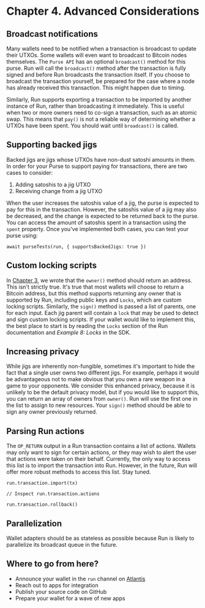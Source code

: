 # Chapter 4. Advanced Considerations

## Broadcast notifications

Many wallets need to be notified when a transaction is broadcast to update their UTXOs. Some wallets will even want to broadcast to Bitcoin nodes themselves. The `Purse API` has an optional `broadcast()` method for this purse. Run will call the `broadcast()` method after the transaction is fully signed and before Run broadcasts the transaction itself. If you choose to broadcast the transaction yourself, be prepared for the case where a node has already received this transaction. This might happen due to timing.

Similarly, Run supports exporting a transaction to be imported by another instance of Run, rather than broadcasting it immediately. This is useful when two or more owners need to co-sign a transaction, such as an atomic swap. This means that `pay()` is not a reliable way of determining whether a UTXOs have been spent. You should wait until `broadcast()` is called.

## Supporting backed jigs

Backed jigs are jigs whose UTXOs have non-dust satoshi amounts in them. In order for your Purse to support paying for transactions, there are two cases to consider:

1. Adding satoshis to a jig UTXO
2. Receiving change from a jig UTXO

When the user increases the satoshis value of a jig, the purse is expected to pay for this in the transaction. However, the satoshis value of a jig may also be decreased, and the change is expected to be returned back to the purse. You can access the amount of satoshis spent in a transaction using the `spent` property. Once you've implemented both cases, you can test your purse using:

    await purseTests(run, { supportsBackedJigs: true })

## Custom locking scripts

In [Chapter 3](03-owner.md), we wrote that the `owner()` method should return an address. This isn't strictly true. It's true that most wallets will choose to return a Bitcoin address, but this method supports returning any owner that is supported by Run, including public keys and `Locks`, which are custom locking scripts. Similarly, the `sign()` method is passed a list of parents, one for each input. Each jig parent will contain a `lock` that may be used to detect and sign custom locking scripts. If your wallet would like to implement this, the best place to start is by reading the `Locks` section of the Run documentation and *Example 8: Locks* in the SDK.

## Increasing privacy

While jigs are inherently non-fungible, sometimes it's important to hide the fact that a single user owns two different jigs. For example, perhaps it would be advantageous not to make obvious that you own a rare weapon in a game to your opponents. We consider this enhanced privacy, because it is unlikely to be the default privacy model, but if you would like to support this, you can return an array of owners from `owner()`. Run will use the first one in the list to assign to new resources. Your `sign()` method should be able to sign any owner previously returned.

## Parsing Run actions

The `OP_RETURN` output in a Run transaction contains a list of actions. Wallets may only want to sign for certain actions, or they may wish to alert the user that actions were taken on their behalf. Currently, the only way to access this list is to import the transaction into Run. However, in the future, Run will offer more robust methods to access this list. Stay tuned.

```
run.transaction.import(tx)

// Inspect run.transaction.actions

run.transaction.rollback()
```

## Parallelization

Wallet adapters should be as stateless as possible because Run is likely to parallelize its broadcast queue in the future.

## Where to go from here?

* Announce your wallet in the `run` channel on [Atlantis](https://atlantis.planaria.network/)
* Reach out to apps for integration
* Publish your source code on GitHub
* Prepare your wallet for a wave of new apps
